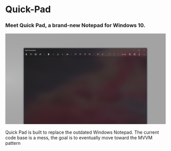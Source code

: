 # Quick-Pad
<h3>Meet Quick Pad, a brand-new Notepad for Windows 10.</h3>
<img src="quick pad hero art2.png" width="800px">
<p>Quick Pad is built to replace the outdated Windows Notepad. The current code base is a mess, the goal is to eventually move toward the MVVM pattern</p>
